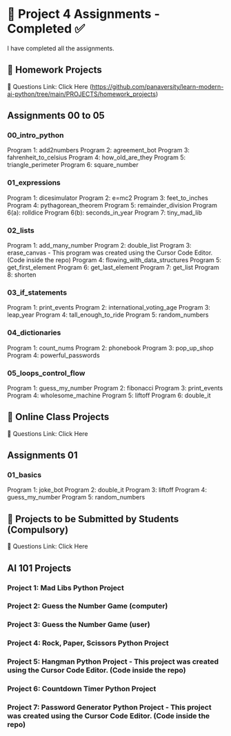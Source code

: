 # 📌 Project 4 Assignments - Completed ✅
I have completed all the assignments.

## 📂 Homework Projects
🔗 Questions Link: Click Here (https://github.com/panaversity/learn-modern-ai-python/tree/main/PROJECTS/homework_projects)

## Assignments 00 to 05

### 00_intro_python

Program 1: add2numbers
Program 2: agreement_bot
Program 3: fahrenheit_to_celsius
Program 4: how_old_are_they
Program 5: triangle_perimeter
Program 6: square_number

### 01_expressions

Program 1: dicesimulator
Program 2: e=mc2
Program 3: feet_to_inches
Program 4: pythagorean_theorem
Program 5: remainder_division
Program 6(a): rolldice
Program 6(b): seconds_in_year
Program 7: tiny_mad_lib

### 02_lists

Program 1: add_many_number
Program 2: double_list
Program 3: erase_canvas - This program was created using the Cursor Code Editor. (Code inside the repo)
Program 4: flowing_with_data_structures
Program 5: get_first_element
Program 6: get_last_element
Program 7: get_list
Program 8: shorten

### 03_if_statements

Program 1: print_events
Program 2: international_voting_age
Program 3: leap_year
Program 4: tall_enough_to_ride
Program 5: random_numbers

### 04_dictionaries

Program 1: count_nums
Program 2: phonebook
Program 3: pop_up_shop
Program 4: powerful_passwords

### 05_loops_control_flow

Program 1: guess_my_number
Program 2: fibonacci
Program 3: print_events
Program 4: wholesome_machine
Program 5: liftoff
Program 6: double_it

## 📂 Online Class Projects
🔗 Questions Link: Click Here

## Assignments 01

### 01_basics

Program 1: joke_bot
Program 2: double_it
Program 3: liftoff
Program 4: guess_my_number
Program 5: random_numbers

## 📂 Projects to be Submitted by Students (Compulsory)
🔗 Questions Link: Click Here

## AI 101 Projects

### Project 1: Mad Libs Python Project
### Project 2: Guess the Number Game (computer)
### Project 3: Guess the Number Game (user)
### Project 4: Rock, Paper, Scissors Python Project
### Project 5: Hangman Python Project - This project was created using the Cursor Code Editor. (Code inside the repo)
### Project 6: Countdown Timer Python Project
### Project 7: Password Generator Python Project - This project was created using the Cursor Code Editor. (Code inside the repo)
